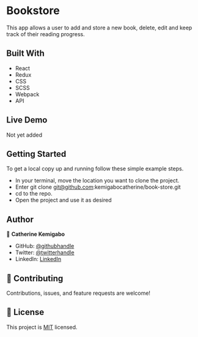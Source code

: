 # Bookstore

This app allows a user to add and store a new book, delete, edit and keep track of their reading progress.

## Built With

- React
- Redux
- CSS
- SCSS
- Webpack
- API

## Live Demo

Not yet added

## Getting Started

To get a local copy up and running follow these simple example steps.

- In your terminal, move the location you want to clone the project.
- Enter git clone git@github.com:kemigabocatherine/book-store.git
- cd to the repo.
- Open the project and use it as desired

## Author

👤 **Catherine Kemigabo**

- GitHub: [@githubhandle](https://github.com/kemigabocatherine)
- Twitter: [@twitterhandle](https://twitter.com/home?lang=en)
- LinkedIn: [LinkedIn](https://www.linkedin.com/feed/)

## 🤝 Contributing

Contributions, issues, and feature requests are welcome!

## 📝 License

This project is [MIT](./LICENSE) licensed.
